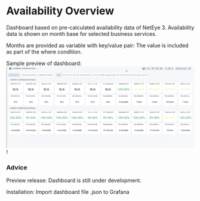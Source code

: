 # Availability Overview 

Dashboard based on pre-calculated availability data of NetEye 3.
Availability data is shown on month base for selected business services.

Months are provided as variable with key/value pair: The value is included as part of the where condition.

Sample preview of dashboard:
![Availability Overview](availability_overview_dashboard.png)!

### Advice

Preview release: Dashboard is still under development.

Installation:
Import dashboard file .json to Grafana

